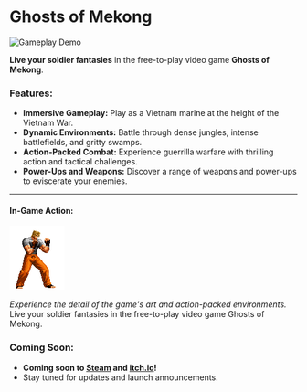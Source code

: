 # Ghosts of Mekong
![Gameplay Demo](assets/readme/gameplay_demo.gif)

**Live your soldier fantasies** in the free-to-play video game **Ghosts of Mekong**.

### Features:
- **Immersive Gameplay:** Play as a Vietnam marine at the height of the Vietnam War.
- **Dynamic Environments:** Battle through dense jungles, intense battlefields, and gritty swamps.
- **Action-Packed Combat:** Experience guerrilla warfare with thrilling action and tactical challenges.
- **Power-Ups and Weapons:** Discover a range of weapons and power-ups to eviscerate your enemies.

---

#### In-Game Action:
![Player Sprite](assets/player/player1.png)

*Experience the detail of the game's art and action-packed environments.*
Live your soldier fantasies in the free-to-play video game Ghosts of Mekong.

### Coming Soon:
- **Coming soon to [Steam](https://store.steampowered.com/) and [itch.io](https://itch.io/)!**
- Stay tuned for updates and launch announcements.
